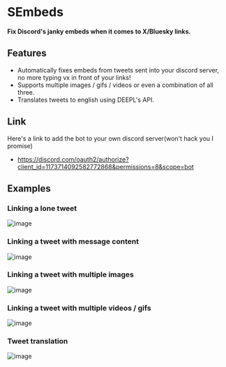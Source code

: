 # SEmbeds
**Fix Discord's janky embeds when it comes to X/Bluesky links.**

## Features
- Automatically fixes embeds from tweets sent into your discord server, no more typing vx in front of your links!
- Supports multiple images / gifs / videos or even a combination of all three.
- Translates tweets to english using DEEPL's API.

## Link
Here's a link to add the bot to your own discord server(won't hack you I promise)
- https://discord.com/oauth2/authorize?client_id=1173714092582772868&permissions=8&scope=bot

## Examples
### Linking a lone tweet
![image](https://github.com/user-attachments/assets/d20f833e-adb9-431d-82ff-3c89c1e8c0fa)

### Linking a tweet with message content
![image](https://github.com/user-attachments/assets/481dc136-90d3-4793-9e0e-5ca595f01ba7)

### Linking a tweet with multiple images
![image](https://github.com/user-attachments/assets/7c8b0c82-fd68-40c3-9581-6de46a526f05)

### Linking a tweet with multiple videos / gifs
![image](https://github.com/user-attachments/assets/b5bd49dd-4761-41dc-b19c-7e1d108d29d7)

### Tweet translation
![image](https://github.com/user-attachments/assets/0ade8af3-ca83-45c2-8ae5-fd3a41d4ba67)
